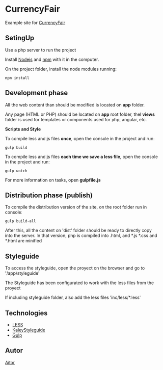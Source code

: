 CurrencyFair
=============

Example site for [CurrencyFair](https://www.currencyfair.com)

SetingUp
---------------

Use a php server to run the project


Install [Nodejs](https://nodejs.org/en/) and [npm](https://www.npmjs.com/) with it in the computer.

On the project folder, install the node modules running:

```npm install```


Development phase
---------------

All the web content than should be modified is located on **app** folder.

Any page (HTML or PHP) should be located on **app** root folder, thel **views** folder is used for templates or components used for php, angular, etc.


**Scripts and Style**

To compile less and js files **once**, open the console in the project and run:

```gulp build```

To compile less and js files **each time we save a less file**, open the console in the project and run:

```gulp watch ```

For more information on tasks, open **gulpfile.js**


Distribution phase (publish)
---------------

To compile the distribution version of the site, on the root folder run in console:

```gulp build-all```

After this, all the content on 'dist' folder should be ready to directly copy into the server. In that version, php is compiled into .html, and *.js *.css and *.html are minified



Styleguide
---------------

To access the styleguide, open the proyect on the browser and go to '/app/styleguide'

The Styleguide has been configurated to work with the less files from the proyect

If including styleguide folder, also add the less files 'inc/less/*.less'


Technologies
---------------

- [LESS](http://lesscss.org/)
- [KaleyStyleguide](https://github.com/thomasdavis/kaleistyleguide)
- [Gulp](http://gulpjs.com/)


Autor
---------------
[Aitor](http://aitorpalomares.esy.es/)